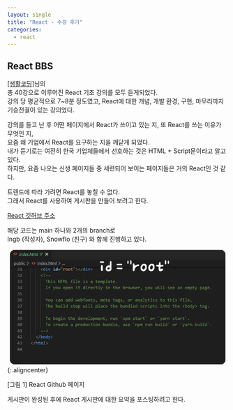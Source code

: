 ```yaml
---
layout: single
title: "React - 수강 후기"
categories:
  - react
---
```


<style>
img.aligncenter{display:block;margin:0 auto}
</style>

## React BBS 

[[생활코딩]](https://www.youtube.com/channel/UCvc8kv-i5fvFTJBFAk6n1SA)님의<br>
총 40강으로 이루어진 React 기초 강의를 모두 듣게되었다.<br> 
강의 당 평균적으로 7~8분 정도였고, React에 대한 개념, 개발 환경, 구현, 마무리까지 기승전결이 있는 강의었다.<br> 

강의를 들고 난 후 어떤 페이지에서 React가 쓰이고 있는 지, 또 React를 쓰는 이유가 무엇인 지,<br>
요즘 왜 기업에서 React를 요구하는 지을 깨닫게 되었다.<br>
내가 듣기로는 여전히 한국 기업체들에서 선호하는 것은 HTML + Script문이라고 알고 있다.<br>
하지만, 요즘 나오는 신생 페이지들 중 세련되어 보이는 페이지들은 거의 React인 것 같다.<br>

트렌드에 따라 가려면 React를 놓칠 수 없다.<br>
그래서 React를 사용하여 게시판을 만들어 보려고 한다.<br>

[React 깃허브 주소](https://github.com/snowflo/ReactBBS)

해당 코드는 main 하나와 2개의 branch로 <br>
Ingb (작성자), Snowflo (친구) 와 함께 진행하고 있다.<br>

![](/assets/images/posting/react_220131/picture1.png){:.aligncenter}
<figcaption> [그림 1] React Github 페이지</figcaption>

게시판이 완성된 후에 React 게시판에 대한 요약을 포스팅하려고 한다.

